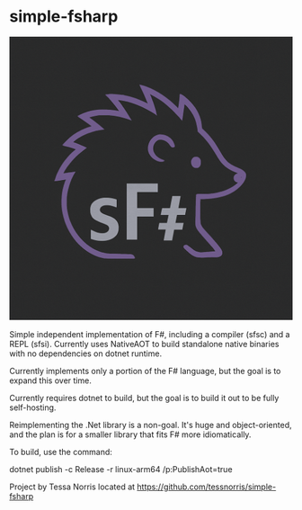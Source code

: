 # simple-fsharp

![SimpleFSharp logo](assets/logo.png)

Simple independent implementation of F#, including a compiler (sfsc) and a REPL (sfsi). Currently uses NativeAOT to build standalone native binaries with no dependencies on dotnet runtime.

Currently implements only a portion of the F# language, but the goal is to expand this over time.

Currently requires dotnet to build, but the goal is to build it out to be fully self-hosting.

Reimplementing the .Net library is a non-goal. It's huge and object-oriented, and the plan is for a smaller library that fits F# more idiomatically.

To build, use the command:

dotnet publish -c Release -r linux-arm64 /p:PublishAot=true

Project by Tessa Norris
located at https://github.com/tessnorris/simple-fsharp
